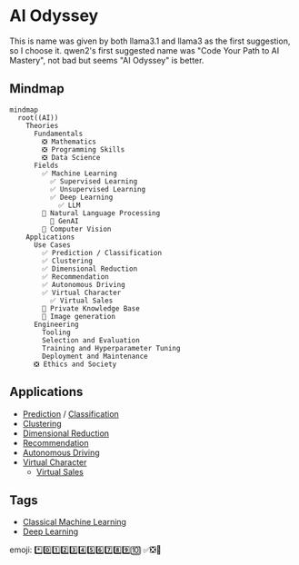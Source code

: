 # AI Odyssey
This is name was given by both llama3.1 and llama3 as the first suggestion, so I choose it. qwen2's first suggested name was "Code Your Path to AI Mastery", not bad but seems "AI Odyssey" is better.

## Mindmap
```mermaid
mindmap
  root((AI))
    Theories
      Fundamentals
        ❎ Mathematics
        ❎ Programming Skills
        ❎ Data Science
      Fields
        ✅ Machine Learning
          ✅ Supervised Learning
          ✅ Unsupervised Learning
          ✅ Deep Learning
            ✅ LLM
        🔳 Natural Language Processing
          🔳 GenAI
        🔳 Computer Vision
    Applications
      Use Cases
        ✅ Prediction / Classification
        ✅ Clustering
        ✅ Dimensional Reduction
        ✅ Recommendation
        ✅ Autonomous Driving
        ✅ Virtual Character
          ✅ Virtual Sales
        🔳 Private Knowledge Base
        🔳 Image generation
      Engineering
        Tooling
        Selection and Evaluation
        Training and Hyperparameter Tuning
        Deployment and Maintenance
      ❎ Ethics and Society
```

## Applications
- [Prediction](./Applications/Prediction.md) / [Classification](./Applications/Classification.md)
- [Clustering](./Applications/Clustering.md)
- [Dimensional Reduction](./Applications/DimensionalReduction.md)
- [Recommendation](./Applications/Recommendation.md)
- [Autonomous Driving](./Applications/AutomomousDriving.md)
- [Virtual Character](./Applications/virtualCharacters.md)
  - [Virtual Sales](./Applications/virtualSales.md)

## Tags
- [Classical Machine Learning](./tags/classicalMachineLearning.md)
- [Deep Learning](./tags/deepLearning.md)


emoji:
*️⃣0️⃣1️⃣2️⃣3️⃣4️⃣5️⃣6️⃣7️⃣8️⃣9️⃣🔟
✅❎🔳
